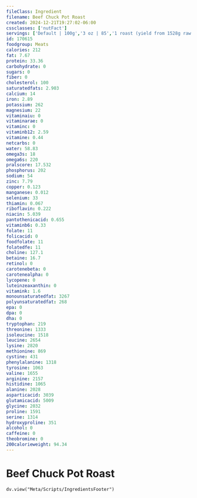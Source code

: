 ```yaml
---
fileClass: Ingredient
filename: Beef Chuck Pot Roast
created: 2024-12-21T19:27:02-06:00
cssclasses: ['nutFact']
servings: ['Default | 100g','3 oz | 85','1 roast (yield from 1528g raw meat) | 1095']
id: 170615
foodgroup: Meats
calories: 212
fat: 7.67
protein: 33.36
carbohydrate: 0
sugars: 0
fiber: 0
cholesterol: 100
saturatedfats: 2.903
calcium: 14
iron: 2.89
potassium: 262
magnesium: 22
vitaminaiu: 0
vitaminarae: 0
vitaminc: 0
vitaminb12: 2.59
vitamine: 0.44
netcarbs: 0
water: 58.83
omega3s: 18
omega6s: 220
pralscore: 17.532
phosphorus: 202
sodium: 54
zinc: 7.79
copper: 0.123
manganese: 0.012
selenium: 33
thiamin: 0.067
riboflavin: 0.222
niacin: 5.039
pantothenicacid: 0.655
vitaminb6: 0.33
folate: 11
folicacid: 0
foodfolate: 11
folatedfe: 11
choline: 127.1
betaine: 16.7
retinol: 0
carotenebeta: 0
carotenealpha: 0
lycopene: 0
luteinzeaxanthin: 0
vitamink: 1.6
monounsaturatedfat: 3267
polyunsaturatedfat: 268
epa: 0
dpa: 0
dha: 0
tryptophan: 219
threonine: 1333
isoleucine: 1518
leucine: 2654
lysine: 2820
methionine: 869
cystine: 431
phenylalanine: 1318
tyrosine: 1063
valine: 1655
arginine: 2157
histidine: 1065
alanine: 2028
asparticacid: 3039
glutamicacid: 5009
glycine: 2032
proline: 1591
serine: 1314
hydroxyproline: 351
alcohol: 0
caffeine: 0
theobromine: 0
200calorieweight: 94.34
---
```


# Beef Chuck Pot Roast

```dataviewjs
dv.view("Meta/Scripts/IngredientsFooter")
```
